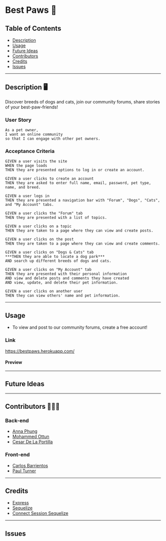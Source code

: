 # Best Paws 🐾

## Table of Contents 
* [Description](#Description)
* [Usage](#Usage)
* [Future Ideas](#FutureIdeas)
* [Contributors](#contributors)
* [Credits](#Credits)
* [Issues](#Issues)

---

## Description 🖥️
Discover breeds of dogs and cats, join our community forums, share stories of your best-paw-friends!

### User Story
```
As a pet owner,
I want an online community 
so that I can engage with other pet owners.
```

### Acceptance Criteria
```
GIVEN a user visits the site
WHEN the page loads
THEN they are presented options to log in or create an account.

GIVEN a user clicks to create an account
THEN they are asked to enter full name, email, password, pet type, name, and breed.

GIVEN a user logs in
THEN they are presented a navigation bar with "Forum", "Dogs", "Cats", and "My Account" tabs.

GIVEN a user clicks the "Forum" tab
THEN they are presented with a list of topics.

GIVEN a user clicks on a topic
THEN they are taken to a page where they can view and create posts.

GIVEN a user clicks on the post
THEN they are taken to a page where they can view and create comments.

GIVEN a user clicks on "Dogs & Cats" tab
***THEN they are able to locate a dog park***
AND search up different breeds of dogs and cats.

GIVEN a user clicks on "My Account" tab
THEN they are presented with their personal information
AND view and delete posts and comments they have created
AND view, update, and delete their pet information.

GIVEN a user clicks on another user
THEN they can view others' name and pet information.
```
---

## Usage
* To view and post to our community forums, create a free account!

### Link
https://bestpaws.herokuapp.com/

#### Preview



---

## Future Ideas

---

## Contributors 🐶🐱🐰
### Back-end
* [Anna Phung](https://github.com/a-ukp)
* [Mohammed Ottun](https://github.com/MohammedOttun)
* [Cesar De La Portilla](https://github.com/DLP713)

### Front-end
* [Carlos Barrientos](https://github.com/WitnessMyHands)
* [Paul Turner](https://github.com/Pgturn68)

---

## Credits
* [Express](https://www.npmjs.com/package/express)
* [Sequelize](https://www.npmjs.com/package/sequelize)
* [Connect Session Sequelize](https://www.npmjs.com/package/connect-session-sequelize)

---

## Issues